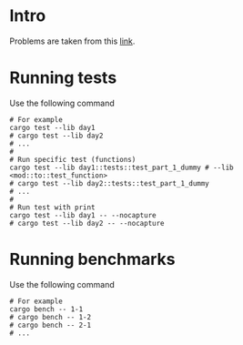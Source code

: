 # Intro

Problems are taken from this [link](https://adventofcode.com/2022).

# Running tests

Use the following command

```shell
# For example
cargo test --lib day1
# cargo test --lib day2
# ...
#
# Run specific test (functions)
cargo test --lib day1::tests::test_part_1_dummy # --lib <mod::to::test_function>
# cargo test --lib day2::tests::test_part_1_dummy
# ...
#
# Run test with print
cargo test --lib day1 -- --nocapture
# cargo test --lib day2 -- --nocapture
```

# Running benchmarks

Use the following command

```shell
# For example
cargo bench -- 1-1
# cargo bench -- 1-2
# cargo bench -- 2-1
# ...
```